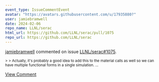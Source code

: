 ```yaml
---
event_type: IssueCommentEvent
avatar: "https://avatars.githubusercontent.com/u/17935880?"
user: jamiebramwell
date: 2024-02-06
repo_name: LLNL/serac
html_url: https://github.com/LLNL/serac/pull/1075
repo_url: https://github.com/LLNL/serac
---
```


<a href='https://github.com/jamiebramwell' target='_blank'>jamiebramwell</a> commented on issue <a href='https://github.com/LLNL/serac/pull/1075' target='_blank'>LLNL/serac#1075</a>.

<small>> > Actually, it's probably a good idea to add this to the material calls as well so we can have multiple functional forms in a single simulation....</small>

<a href='https://github.com/LLNL/serac/pull/1075' target='_blank'>View Comment</a>